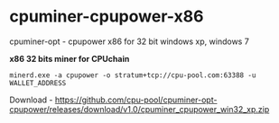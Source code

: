 # cpuminer-cpupower-x86
cpuminer-opt - cpupower x86 for 32 bit windows xp, windows 7

**x86 32 bits miner for CPUchain**

```minerd.exe -a cpupower -o stratum+tcp://cpu-pool.com:63388 -u WALLET_ADDRESS```

Download - https://github.com/cpu-pool/cpuminer-opt-cpupower/releases/download/v1.0/cpuminer_cpupower_win32_xp.zip
